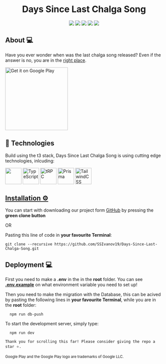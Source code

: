 <div align = "center">
  <h1>Days Since Last Chalga Song</h1>
</div>

<div align = "center">
  <img src = "https://img.shields.io/github/languages/count/ssivanov19/Days-Since-Last-Chalga-Song?style=for-the-badge">
  <img src = "https://img.shields.io/github/contributors/ssivanov19/Days-Since-Last-Chalga-Song?style=for-the-badge">
  <img src = "https://img.shields.io/github/repo-size/ssivanov19/Days-Since-Last-Chalga-Song?style=for-the-badge">
  <img src = "https://img.shields.io/github/last-commit/ssivanov19/Days-Since-Last-Chalga-Song?style=for-the-badge">
  <img src = "https://img.shields.io/github/languages/top/ssivanov19/Days-Since-Last-Chalga-Song?style=for-the-badge">
</div>

## About 💻 <a name = "about"></a>
Have you ever wonder when was the last chalga song released? Even if the answer is no, you are in the [right place](https://days-since-last-chalga-song.vercel.app/).

<a href='https://play.google.com/store/apps/details?id=com.salamnapromociya.dayssincelastchalgasong&pcampaignid=pcampaignidMKT-Other-global-all-co-prtnr-py-PartBadge-Mar2515-1' target="_blank"><img alt='Get it on Google Play' src='https://play.google.com/intl/en_us/badges/static/images/badges/en_badge_web_generic.png' width=200/>
</a>

## 🔧 Technologies
Build using the t3 stack, Days Since Last Chalga Song is using cutting edge technologies, inlcuding:
  <p align="left"> 
  <a href="https://nextjs.org/" alt="NextJS"/><img src="https://upload.wikimedia.org/wikipedia/commons/thumb/8/8e/Nextjs-logo.svg/207px-Nextjs-logo.svg.png" height=52/></a>
  <a href="https://www.typescriptlang.org/"><img src="https://upload.wikimedia.org/wikipedia/commons/thumb/4/4c/Typescript_logo_2020.svg/1200px-Typescript_logo_2020.svg.png" alt="TypeScript" height=52/></a>
  <a href="https://trpc.io/"><img src="https://user-images.githubusercontent.com/63718744/204143807-531b6ad5-b8af-45b1-af30-15cb6b9c52d4.png" alt="tRPC" height=52 /></a>
    <a href="https://www.prisma.io/"><img src="https://user-images.githubusercontent.com/63718744/204143873-e6cb3163-af53-4e93-912b-eb61f85797c7.png" alt="Prisma" height=52 /></a>
    <a href="https://tailwindcss.com/"><img src="https://user-images.githubusercontent.com/63718744/204143913-69933211-171c-48a8-ad6c-e686fe3b757e.png" alt="TailwindCSS" height=52 />
  </p> 

## Installation ⚙ <a name = "installation"></a>

You can start with downloading our project form [GitHub](https://github.com/SSIvanov19/Days-Since-Last-Chalga-Song/archive/refs/heads/master.zip) by pressing the **green clone button**

OR

Pasting this line of code in **your favourite Terminal**:

```
git clone --recursive https://github.com/SSIvanov19/Days-Since-Last-Chalga-Song.git
```

## Deployment 💻
First you need to make a **.env** in the in the **root** folder. You can see [**.env.example**](https://github.com/SSIvanov19/Days-Since-Last-Chalga-Song/blob/main/.env.example) on what environment variable you need to set up!

Then you need to make the migration with the Database, this can be acived by pasting the following lines in **your favourite Terminal**, while you are in the **root** folder:
```
  npm run db-push
```

To start the development server, simply type:
```
  npm run dev
```

```
Thank you for scrolling this far! Please consider giving the repo a star ⭐.
```

<sub>Google Play and the Google Play logo are trademarks of Google LLC.</sub>

